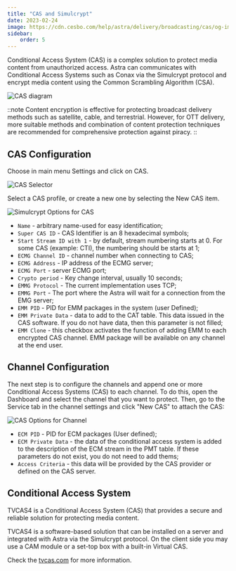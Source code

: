 ```yaml
---
title: "CAS and Simulcrypt"
date: 2023-02-24
image: https://cdn.cesbo.com/help/astra/delivery/broadcasting/cas/og-image.png
sidebar:
    order: 5
---
```


Conditional Access System (CAS) is a complex solution to protect media content from unauthorized access. Astra can communicates with Conditional Access Systems such as Conax via the Simulcrypt protocol and encrypt media content using the Common Scrambling Algorithm (CSA).

![CAS diagram](https://cdn.cesbo.com/help/astra/delivery/broadcasting/cas/cas.svg)

::note
Content encryption is effective for protecting broadcast delivery methods such as satellite, cable, and terrestrial. However, for OTT delivery, more suitable methods and combination of content protection techniques are recommended for comprehensive protection against piracy.
::

## CAS Configuration

Choose in main menu Settings and click on CAS.

![CAS Selector](https://cdn.cesbo.com/help/astra/delivery/broadcasting/cas/selector.png)

Select a CAS profile, or create a new one by selecting the New CAS item.

![Simulcrypt Options for CAS](https://cdn.cesbo.com/help/astra/delivery/broadcasting/cas/cas-options.png)

- `Name` - arbitrary name-used for easy identification;
- `Super CAS ID` - CAS Identifier is an 8 hexadecimal symbols;
- `Start Stream ID with 1` - by default, stream numbering starts at 0. For some CAS (example: CTI), the numbering should be starts at 1;
- `ECMG Channel ID` - channel number when connecting to CAS;
- `ECMG Address` - IP address of the ECMG server;
- `ECMG Port` - server ECMG port;
- `Crypto period` - Key change interval, usually 10 seconds;
- `EMMG Protocol` - The current implementation uses TCP;
- `EMMG Port` - The port where the Astra will wait for a connection from the EMG server;
- `EMM PID` - PID for EMM packages in the system (user Defined);
- `EMM Private Data` - data to add to the CAT table. This data issued in the CAS software. If you do not have data, then this parameter is not filled;
- `EMM Clone` - this checkbox activates the function of adding EMM to each encrypted CAS channel. EMM package will be available on any channel at the end user.

## Channel Configuration

The next step is to configure the channels and append one or more Conditional Access Systems (CAS) to each channel. To do this, open the Dashboard and select the channel that you want to protect. Then, go to the Service tab in the channel settings and click "New CAS" to attach the CAS:

![CAS Options for Channel](https://cdn.cesbo.com/help/astra/delivery/broadcasting/cas/channel-options.png)

- `ECM PID` - PID for ECM packages (User defined);
- `ECM Private Data` - the data of the conditional access system is added to the description of the ECM stream in the PMT table. If these parameters do not exist, you do not need to add thems;
- `Access Criteria` - this data will be provided by the CAS provider or defined on the CAS server.

## Conditional Access System

TVCAS4 is a Conditional Access System (CAS) that provides a secure and reliable solution for protecting media content.

TVCAS4 is a software-based solution that can be installed on a server and integrated with Astra via the Simulcrypt protocol. On the client side you may use a CAM module or a set-top box with a built-in Virtual CAS.

Check the [tvcas.com](https://tvcas.com/en/) for more information.
